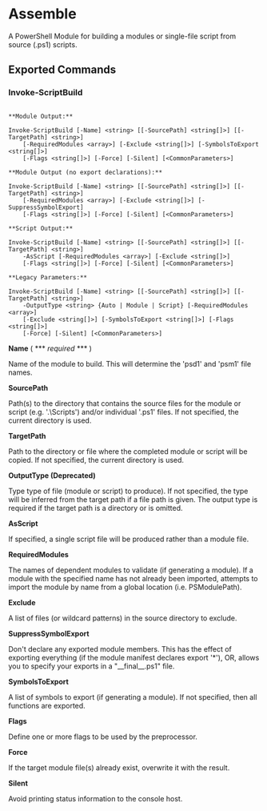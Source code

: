Assemble
========

A PowerShell Module for building a modules or single-file script from source (.ps1) scripts.

Exported Commands
-----------------

### Invoke-ScriptBuild

```

**Module Output:**

Invoke-ScriptBuild [-Name] <string> [[-SourcePath] <string[]>] [[-TargetPath] <string>]
    [-RequiredModules <array>] [-Exclude <string[]>] [-SymbolsToExport <string[]>]
    [-Flags <string[]>] [-Force] [-Silent] [<CommonParameters>]

**Module Output (no export declarations):**

Invoke-ScriptBuild [-Name] <string> [[-SourcePath] <string[]>] [[-TargetPath] <string>]
    [-RequiredModules <array>] [-Exclude <string[]>] [-SuppressSymbolExport]
    [-Flags <string[]>] [-Force] [-Silent] [<CommonParameters>]

**Script Output:**

Invoke-ScriptBuild [-Name] <string> [[-SourcePath] <string[]>] [[-TargetPath] <string>]
    -AsScript [-RequiredModules <array>] [-Exclude <string[]>]
    [-Flags <string[]>] [-Force] [-Silent] [<CommonParameters>]

**Legacy Parameters:**

Invoke-ScriptBuild [-Name] <string> [[-SourcePath] <string[]>] [[-TargetPath] <string>]
    -OutputType <string> {Auto | Module | Script} [-RequiredModules <array>]
    [-Exclude <string[]>] [-SymbolsToExport <string[]>] [-Flags <string[]>]
    [-Force] [-Silent] [<CommonParameters>]

```

**Name** ( \*\*\* *required* \*\*\* )

Name of the module to build. This will determine the 'psd1' and 'psm1' file names.

**SourcePath**

Path(s) to the directory that contains the source files for the module or script
(e.g. '.\Scripts') and/or individual '.ps1' files. If not specified, the current
directory is used.

**TargetPath**

Path to the directory or file where the completed module or script will be
copied. If not specified, the current directory is used.

**OutputType (Deprecated)**

Type type of file (module or script) to produce). If not specified, the type will
be inferred from the target path if a file path is given. The output type is
required if the target path is a directory or is omitted.

**AsScript**

If specified, a single script file will be produced rather than a module file.

**RequiredModules**

The names of dependent modules to validate (if generating a module). If a module
with the specified name has not already been imported, attempts to import the
module by name from a global location (i.e. PSModulePath).

**Exclude**

A list of files (or wildcard patterns) in the source directory to exclude.

**SuppressSymbolExport**

Don't declare any exported module members. This has the effect of exporting
everything (if the module manifest declares export '*'), OR, allows you to specify
your exports in a "\_\_final\_\_.ps1" file.

**SymbolsToExport**

A list of symbols to export (if generating a module). If not specified, then all
functions are exported.

**Flags**

Define one or more flags to be used by the preprocessor.

**Force**

If the target module file(s) already exist, overwrite it with the result.

**Silent**

Avoid printing status information to the console host.
